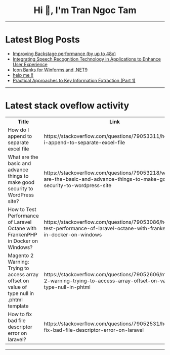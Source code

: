 <h1 align="center">Hi 👋, I'm Tran Ngoc Tam</h1>

---

# Latest Blog Posts 
<!-- BLOG-POST-LIST:START -->
- [Improving Backstage performance &lpar;by up to 48x&rpar;](https://dev.to/roadie/improving-backstage-performance-by-up-to-48x-12d9)
- [Integrating Speech Recognition Technology in Applications to Enhance User Experience](https://dev.to/julia_8cb077bca5/integrating-speech-recognition-technology-in-applications-to-enhance-user-experience-3hji)
- [Icon Banks for Winforms and .NET9](https://dev.to/ramoneeza/icon-banks-for-winforms-and-net9-29n)
- [help me !!](https://dev.to/nautiyal_ji/help-me--4h3)
- [Practical Approaches to Key Information Extraction &lpar;Part 1&rpar;](https://dev.to/mrzaizai2k/real-life-key-information-extraction-p1-dont-over-complicate-things-39o9)
<!-- BLOG-POST-LIST:END -->

---

# Latest stack oveflow activity
<table>
  <tr><th>Title</th><th>Link</th></tr>
  <!-- STACKOVERFLOW:START --><tr><td>How do I append to separate excel file</td><td>https://stackoverflow.com/questions/79053311/how-do-i-append-to-separate-excel-file</td></tr><tr><td>What are the basic and advance things to make good security to WordPress site?</td><td>https://stackoverflow.com/questions/79053218/what-are-the-basic-and-advance-things-to-make-good-security-to-wordpress-site</td></tr><tr><td>How to Test Performance of Laravel Octane with FrankenPHP in Docker on Windows?</td><td>https://stackoverflow.com/questions/79053086/how-to-test-performance-of-laravel-octane-with-frankenphp-in-docker-on-windows</td></tr><tr><td>Magento 2 Warning: Trying to access array offset on value of type null in .phtml template</td><td>https://stackoverflow.com/questions/79052606/magento-2-warning-trying-to-access-array-offset-on-value-of-type-null-in-phtml</td></tr><tr><td>How to fix bad file descriptor error on laravel?</td><td>https://stackoverflow.com/questions/79052531/how-to-fix-bad-file-descriptor-error-on-laravel</td></tr><!-- STACKOVERFLOW:END -->
</table>

---


